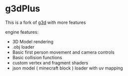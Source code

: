 # g3dPlus 

This is a fork of [g3d](https://github.com/groverburger/g3d) with more features 

engine features:

- 3D Model rendering
- .obj loader
- Basic first person movement and camera controls
- Basic collision functions
- custom vertex and fragment shaders
- json model ( minecraft block ) loader with uv mapping

